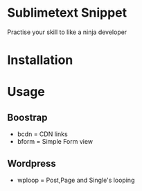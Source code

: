 # Sublimetext Snippet
Practise your skill to like a ninja developer

# Installation

# Usage
## Boostrap
* bcdn = CDN links
* bform = Simple Form view

## Wordpress
* wploop = Post,Page and Single's looping
